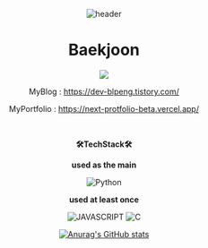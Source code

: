 <div align="center">
    
![header](https://capsule-render.vercel.app/api?type=waving&text=HelloWorld!&height=400&fontColor=ffffff)

# Baekjoon

<img src="http://mazassumnida.wtf/api/v2/generate_badge?boj=blpeng2">
    
<br/>    
    
MyBlog : https://dev-blpeng.tistory.com/
   
MyPortfolio : https://next-protfolio-beta.vercel.app/

<br/>

**🛠TechStack🛠**
    
**used as the main**
    
<p>
    <img alt="Python" src ="https://img.shields.io/badge/Python-3776AB.svg?&style=for-the-badge&logo=Python&logoColor=white"/>
</p>
    
**used at least once**
    
<p>
    <img alt="JAVASCRIPT" src ="https://img.shields.io/badge/JAVASCRIPT-F7DF1E.svg?&style=for-the-badge&logo=JAVASCRIPT&logoColor=black"/>
    <img alt="C" src ="https://img.shields.io/badge/C-A8B9CC.svg?&style=for-the-badge&logo=C&logoColor=white"/>
</p>
    
[![Anurag's GitHub stats](https://github-readme-stats.vercel.app/api?username=blpeng2)](https://github.com/anuraghazra/github-readme-stats)


</div>
